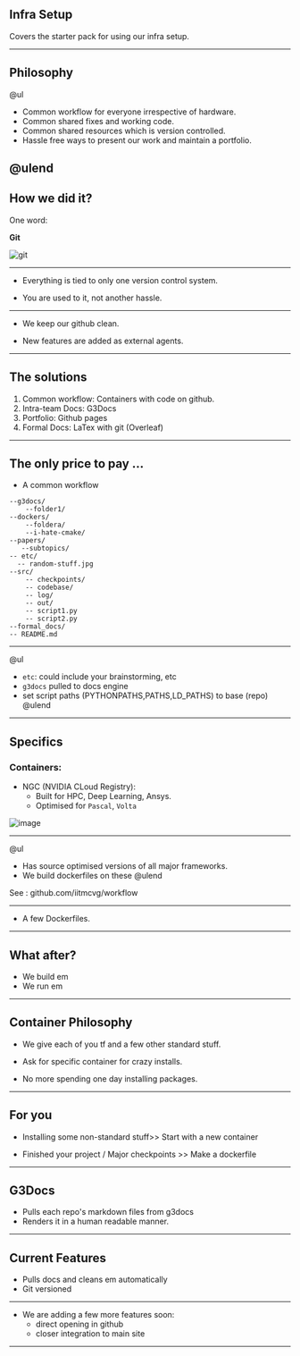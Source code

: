 ## Infra Setup 

Covers the starter pack for using our infra setup.

---
## Philosophy

@ul

* Common workflow for everyone irrespective of hardware.
* Common shared fixes and working code.
* Common shared resources which is version controlled.
* Hassle free ways to present our work and maintain a portfolio.

@ulend
---
## How we did it?

One word:

**Git**

![git](https://s24255.pcdn.co/wp-content/uploads/2015/02/Git.png)

---

* Everything is tied to only one version control system.

* You are used to it, not another hassle.

---

* We keep our github clean.

* New features are added as external agents.

---

## The solutions

1. Common workflow: Containers with code on github.
2. Intra-team Docs: G3Docs
3. Portfolio: Github pages
4. Formal Docs: LaTex with git (Overleaf)

---

## The only price to pay ...

* A common workflow 

```
--g3docs/
    --folder1/
--dockers/
    --foldera/
    --i-hate-cmake/
--papers/
   --subtopics/
-- etc/
  -- random-stuff.jpg
--src/
    -- checkpoints/
    -- codebase/
    -- log/
    -- out/
    -- script1.py
    -- script2.py
--formal_docs/
-- README.md
```

---

@ul 
* `etc`: could include your brainstorming, etc
* `g3docs` pulled to docs engine
* set script paths (PYTHONPATHS,PATHS,LD_PATHS) to base (repo)
@ulend

---

## Specifics

### Containers:

* NGC (NVIDIA CLoud Registry):
    - Built for HPC, Deep Learning, Ansys.
    - Optimised for `Pascal`, `Volta`

![image](https://www.nvidia.com/content/dam/en-zz/Solutions/cloud/ngc-gpu-cloud-diagram-625-t.png)

---

@ul 
* Has source optimised versions of all major frameworks.
* We build dockerfiles on these
@ulend

See : github.com/iitmcvg/workflow

---

* A few Dockerfiles.

---

## What after?

* We build em
* We run em

---

## Container Philosophy

* We give each of you tf and a few other standard stuff.
* Ask for specific container for crazy installs.

* No more spending one day installing packages.

---

## For you

* Installing some non-standard stuff>> Start with a new container

* Finished your project / Major checkpoints >> Make a dockerfile

---

## G3Docs

* Pulls each repo's markdown files from g3docs
* Renders it in a human readable manner.

---

## Current Features

* Pulls docs and cleans em automatically
* Git versioned

---

* We are adding a few more features soon:
    - direct opening in github
    - closer integration to main site

---
